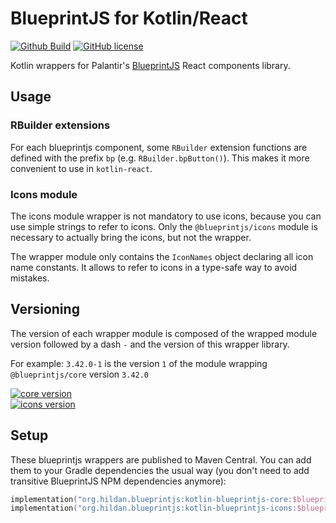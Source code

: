 # BlueprintJS for Kotlin/React

[![Github Build](https://img.shields.io/github/actions/workflow/status/joffrey-bion/kotlin-blueprintjs/build.yml?branch=main&logo=github)](https://github.com/joffrey-bion/kotlin-blueprintjs/actions/workflows/build.yml)
[![GitHub license](https://img.shields.io/badge/license-MIT-blue.svg)](https://github.com/joffrey-bion/kotlin-blueprintjs/blob/main/LICENSE)

Kotlin wrappers for Palantir's [BlueprintJS](https://blueprintjs.com/) React components library.

## Usage

### RBuilder extensions

For each blueprintjs component, some `RBuilder` extension functions are defined with the prefix `bp` (e.g. `RBuilder.bpButton()`).
This makes it more convenient to use in `kotlin-react`.

### Icons module

The icons module wrapper is not mandatory to use icons, because you can use simple strings to refer to icons.
Only the `@blueprintjs/icons` module is necessary to actually bring the icons, but not the wrapper.

The wrapper module only contains the `IconNames` object declaring all icon name constants.
It allows to refer to icons in a type-safe way to avoid mistakes.

## Versioning

The version of each wrapper module is composed of the wrapped module version followed by a dash `-` and the version of
this wrapper library.

For example: `3.42.0-1` is the version `1` of the module wrapping `@blueprintjs/core` version `3.42.0`

[![core version](https://img.shields.io/maven-central/v/org.hildan.blueprintjs/kotlin-blueprintjs-core.svg?label=kotlin-blueprintjs-core)](http://mvnrepository.com/artifact/org.hildan.blueprintjs/kotlin-blueprintjs-core) <br>
[![icons version](https://img.shields.io/maven-central/v/org.hildan.blueprintjs/kotlin-blueprintjs-icons.svg?label=kotlin-blueprintjs-icons)](http://mvnrepository.com/artifact/org.hildan.blueprintjs/kotlin-blueprintjs-icons)

## Setup

These blueprintjs wrappers are published to Maven Central.
You can add them to your Gradle dependencies the usual way (you don't need to add transitive BlueprintJS NPM dependencies anymore):

```kotlin
implementation("org.hildan.blueprintjs:kotlin-blueprintjs-core:$blueprintCoreWrapperVersion")
implementation("org.hildan.blueprintjs:kotlin-blueprintjs-icons:$blueprintIconsWrapperVersion")
```
